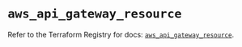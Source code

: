 # `aws_api_gateway_resource`

Refer to the Terraform Registry for docs: [`aws_api_gateway_resource`](https://registry.terraform.io/providers/hashicorp/aws/5.91.0/docs/resources/api_gateway_resource).
